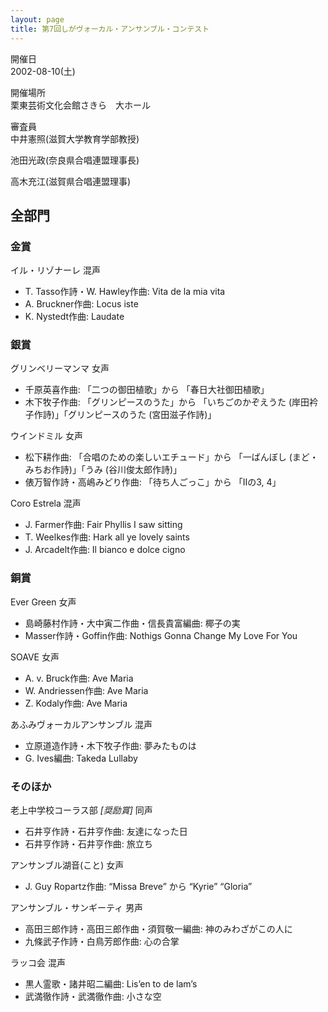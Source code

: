 ```yaml
---
layout: page
title: 第7回しがヴォーカル・アンサンブル・コンテスト
---
```

開催日  
2002-08-10(土)

開催場所  
栗東芸術文化会館さきら　大ホール

審査員  
中井憲照(滋賀大学教育学部教授)

池田光政(奈良県合唱連盟理事長)

高木充江(滋賀県合唱連盟理事)

全部門
------

### 金賞

<span class="choir-name">イル・リゾナーレ</span>
混声

-   T. Tasso作詩・W. Hawley作曲: Vita de la mia vita
-   A. Bruckner作曲: Locus iste
-   K. Nystedt作曲: Laudate

### 銀賞

<span class="choir-name">グリンベリーマンマ</span>
女声

-   千原英喜作曲: 「二つの御田植歌」から 「春日大社御田植歌」
-   木下牧子作曲: 「グリンピースのうた」から 「いちごのかぞえうた (岸田衿子作詩)」「グリンピースのうた (宮田滋子作詩)」

<span class="choir-name">ウインドミル</span>
女声

-   松下耕作曲: 「合唱のための楽しいエチュード」から 「一ばんぼし (まど・みちお作詩)」「うみ (谷川俊太郎作詩)」
-   俵万智作詩・高嶋みどり作曲: 「待ち人ごっこ」から 「Ⅱの3, 4」

<span class="choir-name">Coro Estrela</span>
混声

-   J. Farmer作曲: Fair Phyllis I saw sitting
-   T. Weelkes作曲: Hark all ye lovely saints
-   J. Arcadelt作曲: Il bianco e dolce cigno

### 銅賞

<span class="choir-name">Ever Green</span>
女声

-   島崎藤村作詩・大中寅二作曲・信長貴富編曲: 椰子の実
-   Masser作詩・Goffin作曲: Nothigs Gonna Change My Love For You

<span class="choir-name">SOAVE</span>
女声

-   A. v. Bruck作曲: Ave Maria
-   W. Andriessen作曲: Ave Maria
-   Z. Kodaly作曲: Ave Maria

<span class="choir-name">あふみヴォーカルアンサンブル</span>
混声

-   立原道造作詩・木下牧子作曲: 夢みたものは
-   G. Ives編曲: Takeda Lullaby

### そのほか

<span class="choir-name">老上中学校コーラス部</span> *\[奨励賞\]*
同声

-   石井亨作詩・石井亨作曲: 友達になった日
-   石井亨作詩・石井亨作曲: 旅立ち

<span class="choir-name">アンサンブル湖音(こと)</span>
女声

-   J. Guy Ropartz作曲: “Missa Breve” から “Kyrie” “Gloria”

<span class="choir-name">アンサンブル・サンギーティ</span>
男声

-   高田三郎作詩・高田三郎作曲・須賀敬一編曲: 神のみわざがこの人に
-   九條武子作詩・白鳥芳郎作曲: 心の合掌

<span class="choir-name">ラッコ会</span>
混声

-   黒人霊歌・諸井昭二編曲: Lis’en to de lam’s
-   武満徹作詩・武満徹作曲: 小さな空
